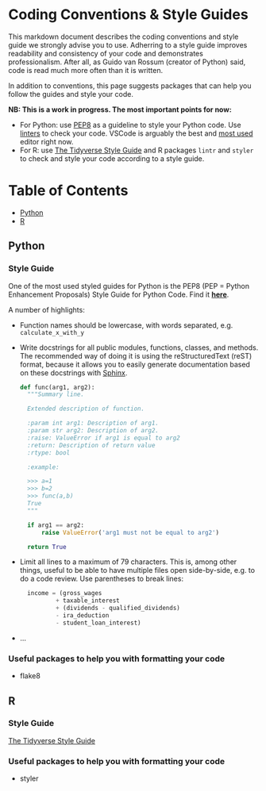# Coding Conventions & Style Guides
This markdown document describes the coding conventions and style guide we strongly advise you to use. Adherring to a style guide improves readability and consistency of your code and demonstrates professionalism. After all, as Guido van Rossum (creator of Python) said, code is read much more often than it is written. 

In addition to conventions, this page suggests packages that can help you follow the guides and style your code.

**NB: This is a work in progress. The most important points for now:**

- For Python: use [PEP8](https://realpython.com/python-pep8/) as a guideline to style your Python code. Use [linters](https://code.visualstudio.com/docs/python/linting) to check your code. VSCode is arguably the best and [most used](https://www.datacamp.com/community/tutorials/top-python-ides-for-2019) editor right now. 
- For R: use [The Tidyverse Style Guide](https://style.tidyverse.org/) and R packages `lintr` and `styler` to check and style your code according to a style guide.


# Table of Contents
- [Python](#Python)
- [R](#R)


## Python
### Style Guide
One of the most used styled guides for Python is the PEP8 (PEP = Python Enhancement Proposals) Style Guide for Python Code. Find it **[here](https://www.python.org/dev/peps/pep-0008/)**. 

A number of highlights:

- Function names should be lowercase, with words separated, e.g. ```calculate_x_with_y```
- Write docstrings for all public modules, functions, classes, and methods. The recommended way of doing it is using the reStructuredText (reST) format, because it allows you to easily generate documentation based on these docstrings with [Sphinx](https://sphinx-rtd-tutorial.readthedocs.io/en/latest/docstrings.html).
  ```python
  def func(arg1, arg2):
    """Summary line.

    Extended description of function.

    :param int arg1: Description of arg1.
    :param str arg2: Description of arg2.
    :raise: ValueError if arg1 is equal to arg2
    :return: Description of return value
    :rtype: bool

    :example:

    >>> a=1
    >>> b=2
    >>> func(a,b)
    True
    """

    if arg1 == arg2:
        raise ValueError('arg1 must not be equal to arg2')

    return True
  ```
- Limit all lines to a maximum of 79 characters. This is, among other things, useful to be able to have multiple files open side-by-side, e.g. to do a code review. Use parentheses to break lines:


  ```python
    income = (gross_wages
            + taxable_interest
            + (dividends - qualified_dividends)
            - ira_deduction
            - student_loan_interest)
  ```
- ...

### Useful packages to help you with formatting your code
- flake8

## R
### Style Guide
[The Tidyverse Style Guide](https://style.tidyverse.org/)

### Useful packages to help you with formatting your code
- styler
